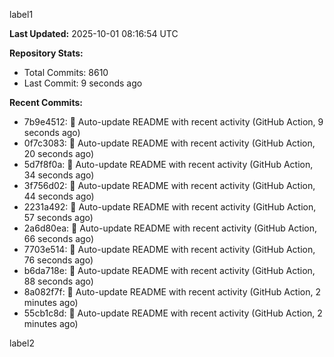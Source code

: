 
label1 
<!-- ACTIVITY_START -->
**Last Updated:** 2025-10-01 08:16:54 UTC

**Repository Stats:**
- Total Commits: 8610
- Last Commit: 9 seconds ago

**Recent Commits:**
- 7b9e4512: 🤖 Auto-update README with recent activity (GitHub Action, 9 seconds ago)
- 0f7c3083: 🤖 Auto-update README with recent activity (GitHub Action, 20 seconds ago)
- 5d7f8f0a: 🤖 Auto-update README with recent activity (GitHub Action, 34 seconds ago)
- 3f756d02: 🤖 Auto-update README with recent activity (GitHub Action, 44 seconds ago)
- 2231a492: 🤖 Auto-update README with recent activity (GitHub Action, 57 seconds ago)
- 2a6d80ea: 🤖 Auto-update README with recent activity (GitHub Action, 66 seconds ago)
- 7703e514: 🤖 Auto-update README with recent activity (GitHub Action, 76 seconds ago)
- b6da718e: 🤖 Auto-update README with recent activity (GitHub Action, 88 seconds ago)
- 8a082f7f: 🤖 Auto-update README with recent activity (GitHub Action, 2 minutes ago)
- 55cb1c8d: 🤖 Auto-update README with recent activity (GitHub Action, 2 minutes ago)
<!-- ACTIVITY_END -->

label2
